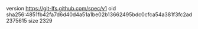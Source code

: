 version https://git-lfs.github.com/spec/v1
oid sha256:4851fb42fa7d6d40d4a51a1be02b13662495bdc0cfca54a381f3fc2ad2375615
size 2329
